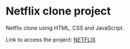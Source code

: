 # Netflix clone project
 Netflix clone using HTML, CSS and JavaScript.

Link to access the project: [NETFLIX](https://github.com/monique-tukaj/html-bootcamp-dio/tree/main/html-bootcamp-dio/netflix-project)
